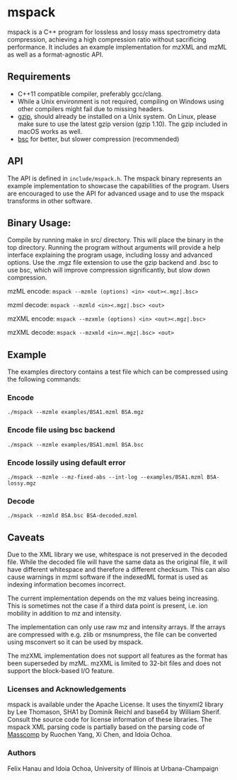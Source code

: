 # mspack
mspack is a C++ program for lossless and lossy mass spectrometry data compression, achieving a high compression ratio without sacrificing performance. It includes an example implementation for mzXML and mzML as well as a format-agnostic API.

## Requirements
- C++11 compatible compiler, preferably gcc/clang.
- While a Unix environment is not required, compiling on Windows using other compilers might fail due to missing headers.
- [gzip](https://ftp.gnu.org/gnu/gzip/), should already be installed on a Unix system. On Linux, please make sure to use the latest gzip version (gzip 1.10). The gzip included in macOS works as well.
- [bsc](https://github.com/IlyaGrebnov/libbsc) for better, but slower compression (recommended)

## API
The API is defined in ```include/mspack.h```. The mspack binary represents an example implementation to showcase the capabilities of the program. Users are encouraged to use the API for advanced usage and to use the mspack transforms in other software.

## Binary Usage:
Compile by running make in src/ directory. This will place the binary in the top directory. Running the program without arguments will provide a help interface explaining the program usage, including lossy and advanced options. Use the .mgz file extension to use the gzip backend and .bsc to use bsc, which will improve compression significantly, but slow down compression.

mzML encode:
```mspack --mzmle (options) <in> <out><.mgz|.bsc>```

mzml decode:
```mspack --mzmld <in><.mgz|.bsc> <out>```

mzXML encode:
```mspack --mzxmle (options) <in> <out><.mgz|.bsc>```

mzXML decode:
```mspack --mzxmld <in><.mgz|.bsc> <out>```

## Example
The examples directory contains a test file which can be compressed using the following commands:
### Encode
```./mspack --mzmle examples/BSA1.mzml BSA.mgz```
### Encode file using bsc backend
```./mspack --mzmle examples/BSA1.mzml BSA.bsc```
### Encode lossily using default error
```./mspack --mzmle --mz-fixed-abs --int-log --examples/BSA1.mzml BSA-lossy.mgz```
### Decode
```./mspack --mzmld BSA.bsc BSA-decoded.mzml```

## Caveats
Due to the XML library we use, whitespace is not preserved in the decoded file. While the decoded file will have the same data as the original file, it will have different whitespace and therefore a different checksum. This can also cause warnings in mzml software if the indexedML format is used as indexing information becomes incorrect.

The current implementation depends on the mz values being increasing. This is sometimes not the case if a third data point is present, i.e. ion mobility in addition to mz and intensity.

The implementation can only use raw mz and intensity arrays. If the arrays are compressed with e.g. zlib or msnumpress, the file can be converted using msconvert so it can be used by mspack.

The mzXML implementation does not support all features as the format has been superseded by mzML. mzXML is limited to 32-bit files and does not support the block-based I/O feature.

### Licenses and Acknowledgements
mspack is available under the Apache License. It uses the tinyxml2 library by Lee Thomason, SHA1 by Dominik Reichl and base64 by William Sherif. Consult the source code for license information of these libraries. The mspack XML parsing code is partially based on the parsing code of [Masscomp](https://github.com/iochoa/MassComp) by Ruochen Yang, Xi Chen, and Idoia Ochoa.

### Authors
Felix Hanau and Idoia Ochoa, University of Illinois at Urbana-Champaign
